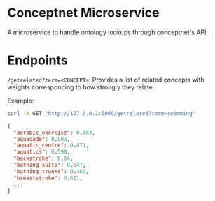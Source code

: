 # Conceptnet Microservice
A microservice to handle ontology lookups through conceptnet's API.

# Endpoints
`/getrelated?term=<CONCEPT>`: Provides a list of related concepts with weights corresponding to how strongly they relate.

Example:
```bash
curl -X GET "http://127.0.0.1:5000/getrelated?term=swimming"
```
```json
{
  "aerobic_exercise": 0.483,
  "aquacade": 0.503,
  "aquatic_centre": 0.471,
  "aquatics": 0.599,
  "backstroke": 0.64,
  "bathing_suits": 0.547,
  "bathing_trunks": 0.469,
  "breaststroke": 0.611,
  ...
}
```
